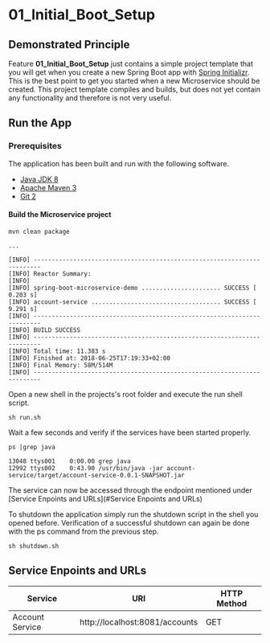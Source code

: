 # 01_Initial_Boot_Setup

## Demonstrated Principle

Feature **01_Initial_Boot_Setup** just contains a simple project template that you will get when you create a
new Spring Boot app with [Spring Initializr](https://start.spring.io/). This is the best point to get you started
when a new Microservice should be created. This project template compiles and builds, but does not yet contain
any functionality and therefore is not very useful.

## Run the App

### Prerequisites

The application has been built and run with the following software.

- [Java JDK 8](http://www.oracle.com/technetwork/java/javase/downloads/jdk8-downloads-2133151.html)
- [Apache Maven 3](https://maven.apache.org/download.cgi)
- [Git 2](https://git-scm.com/downloads)


#### Build the Microservice project

```
mvn clean package

...

[INFO] ------------------------------------------------------------------------
[INFO] Reactor Summary:
[INFO]
[INFO] spring-boot-microservice-demo ...................... SUCCESS [  0.203 s]
[INFO] account-service .................................... SUCCESS [  9.291 s]
[INFO] ------------------------------------------------------------------------
[INFO] BUILD SUCCESS
[INFO] ------------------------------------------------------------------------
[INFO] Total time: 11.383 s
[INFO] Finished at: 2018-06-25T17:19:33+02:00
[INFO] Final Memory: 58M/514M
[INFO] ------------------------------------------------------------------------

```

Open a new shell in the projects's root folder and execute the run shell script.

```
sh run.sh
```

Wait a few seconds and verify if the services have been started properly.
```
ps |grep java

13048 ttys001    0:00.00 grep java
12992 ttys002    0:43.90 /usr/bin/java -jar account-service/target/account-service-0.0.1-SNAPSHOT.jar
```

The service can now be accessed through the endpoint mentioned under [Service Enpoints and URLs](#Service Enpoints and URLs)

To shutdown the application simply run the shutdown script in the shell you opened before. Verification of a successful shutdown can again be
done with the ps command from the previous step.
```
sh shutdown.sh
```

## Service Enpoints and URLs
Service | URI | HTTP Method
--- | --- | ---
Account Service | http://localhost:8081/accounts | GET